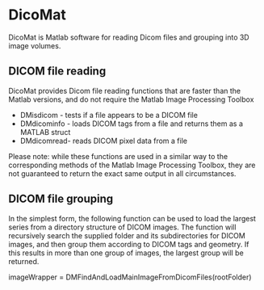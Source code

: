 # DicoMat
DicoMat is Matlab software for reading Dicom files and grouping into 3D image volumes.

## DICOM file reading
DicoMat provides Dicom file reading functions that are faster than the Matlab versions, and do not require the Matlab Image Processing Toolbox

 * DMisdicom - tests if a file appears to be a DICOM file
 * DMdicominfo - loads DICOM tags from a file and returns them as a MATLAB struct
 * DMdicomread- reads DICOM pixel data from a file
 
Please note: while these functions are used in a similar way to the corresponding methods of the Matlab Image Processing Toolbox, they are not guaranteed to return the exact same output in all circumstances.

## DICOM file grouping

In the simplest form, the following function can be used to load the largest series from a directory structure of DICOM images.
The function will recursively search the supplied folder and its subdirectories for DICOM images, and then group them according to DICOM tags and geometry.
If this results in more than one group of images, the largest group will be returned.

imageWrapper = DMFindAndLoadMainImageFromDicomFiles(rootFolder)
